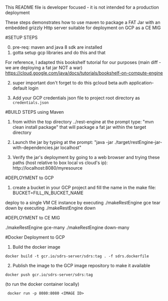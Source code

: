 This README file is developer focused - it is not intended for a production deployment

These steps demonstrates how to use maven to package a FAT Jar with an 
embedded grizzly Http server suitable for deployment on GCP as a CE MIG

#SETUP STEPS

0) pre-req: maven and java 8 sdk are installed
1) gotta setup gcp libraries and do this and that

For reference, I adapted this bookshelf tutorial for our purposes (main diff - we are deploying a fat jar NOT a war)
https://cloud.google.com/java/docs/tutorials/bookshelf-on-compute-engine

2) super important don't forget to do this
gcloud beta auth application-default login

3) Add your GCP credentials json file to project root directory as `credentials.json`

#BUILD STEPS using Maven

1) from within the top directory ../rest-engine at the prompt type: "mvn clean install package"
   that will package a fat jar within the target directory

2) Launch the jar by typing at the prompt: "java -jar ./target/restEngine-jar-with-dependencies.jar localhost"

3) Verify the jar's deployment by going to a web browser and trying these paths (host relative to box local vs cloud's ip):
http://localhost:8080/myresource

#DEPLOYMENT to GCP

1) create a bucket in your GCP project and fill the name in the make file: BUCKET=FILL_IN_BUCKET_NAME

deploy to a single VM CE instance by executing ./makeRestEngine gce
tear down by executing ./makeRestEngine down

#DEPLOYMENT to CE MIG

./makeRestEngine gce-many
./makeRestEngine down-many


#Docker Deployment to GCP
1) Build the docker image
```
docker build -t gcr.io/sdrs-server/sdrs:tag . -f sdrs.dockerfile
```
2) Publish the image to the GCP image repository to make it available
```
docker push gcr.io/sdrs-server/sdrs:tag
```

(to run the docker container locally)
```
 docker run -p 8080:8080 <IMAGE ID>
```
